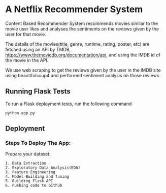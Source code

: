 # A Netflix Recommender System

Content Based Recommender System recommends movies similar to the movie user likes and analyses the sentiments on the reviews given by the user for that movie.

The details of the movies(title, genre, runtime, rating, poster, etc) are fetched using an API by TMDB, https://www.themoviedb.org/documentation/api, and using the IMDB id of the movie in the API.

We use web scraping to get the reviews given by the user in the IMDB site using beautifulsoup4 and performed sentiment analysis on those reviews.

## Running Flask Tests
To run a Flask deployment tests, run the following command
```
python app.py
```
## Deployment
### Steps To Deploy The App:
Prepare your dataset:
```
1. Data Extraction
2. Exploratory Data Analysis(EDA)
3. Feature Engineering
4. Model Building and Tuning
5. Building Flask API
6. Pushing code to Github
```

